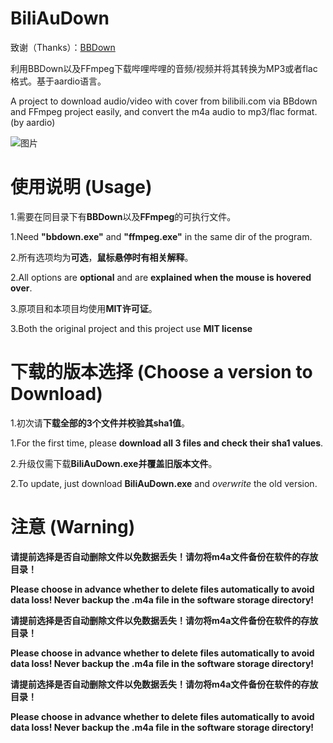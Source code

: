 # BiliAuDown
致谢（Thanks）：[BBDown](https://github.com/nilaoda/BBDown)

利用BBDown以及FFmpeg下载哔哩哔哩的音频/视频并将其转换为MP3或者flac格式。基于aardio语言。

A project to download audio/video with cover from bilibili.com via BBdown and FFmpeg project easily, and convert the m4a audio to mp3/flac format. (by aardio)

![图片](https://github.com/Mikachu2333/BiliAuDown/assets/63829496/ecfdd824-c43e-45c8-a769-86ddd577bc4f)


# 使用说明 (Usage)

1.需要在同目录下有**BBDown**以及**FFmpeg**的可执行文件。

1.Need **"bbdown.exe"** and **"ffmpeg.exe"** in the same dir of the program.
 
 
2.所有选项均为**可选**，**鼠标悬停时有相关解释**。

2.All options are **optional** and are **explained when the mouse is hovered over**.
 
 
3.原项目和本项目均使用**MIT许可证**。

3.Both the original project and this project use **MIT license**

# 下载的版本选择 (Choose a version to Download)

1.初次请**下载全部的3个文件并校验其sha1值**。

1.For the first time, please **download all 3 files and check their sha1 values**. 


2.升级仅需下载**BiliAuDown.exe并覆盖旧版本文件**。

2.To update, just download **BiliAuDown.exe** and _overwrite_ the old version.
 
 
# 注意 (Warning)

**请提前选择是否自动删除文件以免数据丢失！请勿将m4a文件备份在软件的存放目录！**

**Please choose in advance whether to delete files automatically to avoid data loss! Never backup the .m4a file in the software storage directory!**

**请提前选择是否自动删除文件以免数据丢失！请勿将m4a文件备份在软件的存放目录！**

**Please choose in advance whether to delete files automatically to avoid data loss! Never backup the .m4a file in the software storage directory!**

**请提前选择是否自动删除文件以免数据丢失！请勿将m4a文件备份在软件的存放目录！**

**Please choose in advance whether to delete files automatically to avoid data loss! Never backup the .m4a file in the software storage directory!**

